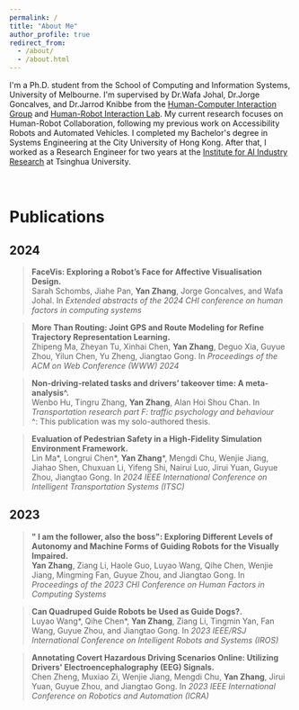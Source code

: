 ```yaml
---
permalink: /
title: "About Me"
author_profile: true
redirect_from: 
  - /about/
  - /about.html
---
```


I'm a Ph.D. student from the School of Computing and Information Systems, University of Melbourne. I'm supervised by Dr.Wafa Johal, Dr.Jorge Goncalves, and Dr.Jarrod Knibbe from the [Human-Computer Interaction Group](https://cis.unimelb.edu.au/hci) and [Human-Robot Interaction Lab](https://chri-lab.github.io/). My current research focuses on Human-Robot Collaboration, following my previous work on Accessibility Robots and Automated Vehicles.
I completed my Bachelor's degree in Systems Engineering at the City University of Hong Kong. After that, I worked as a Research Engineer for two years at the [Institute for AI Industry Research](https://air.tsinghua.edu.cn/en/) at Tsinghua University.  
<br/><br/>

Publications
======

2024
------
>**FaceVis: Exploring a Robot’s Face for Affective Visualisation Design.**<br>
>Sarah Schombs, Jiahe Pan, **Yan Zhang**, Jorge Goncalves, and Wafa Johal. In _Extended abstracts of the 2024 CHI conference on human factors in computing systems_

>**More Than Routing: Joint GPS and Route Modeling for Refine Trajectory Representation Learning.**<br>
>Zhipeng Ma, Zheyan Tu, Xinhai Chen, **Yan Zhang**, Deguo Xia, Guyue Zhou, Yilun Chen, Yu Zheng, Jiangtao Gong. In _Proceedings of the ACM on Web Conference (WWW) 2024_

>**Non-driving-related tasks and drivers’ takeover time: A meta-analysis^.**<br>
>Wenbo Hu, Tingru Zhang, **Yan Zhang**, Alan Hoi Shou Chan. In _Transportation research part F: traffic psychology and behaviour_<br>
>^: This publication was my solo-authored thesis.

>**Evaluation of Pedestrian Safety in a High-Fidelity Simulation Environment Framework.**<br>
>Lin Ma*, Longrui Chen*, **Yan Zhang***, Mengdi Chu, Wenjie Jiang, Jiahao Shen, Chuxuan Li, Yifeng Shi, Nairui Luo, Jirui Yuan, Guyue Zhou, Jiangtao Gong. In _2024 IEEE International Conference on Intelligent Transportation Systems (ITSC)_


2023
------
>**" I am the follower, also the boss": Exploring Different Levels of Autonomy and Machine Forms of Guiding Robots for the Visually Impaired.**<br>
>**Yan Zhang**, Ziang Li, Haole Guo, Luyao Wang, Qihe Chen, Wenjie Jiang, Mingming Fan, Guyue Zhou, and Jiangtao Gong. In _Proceedings of the 2023 CHI Conference on Human Factors in Computing Systems_  

>**Can Quadruped Guide Robots be Used as Guide Dogs?.**<br>
>Luyao Wang*, Qihe Chen*, **Yan Zhang**, Ziang Li, Tingmin Yan, Fan Wang, Guyue Zhou, and Jiangtao Gong. In _2023 IEEE/RSJ International Conference on Intelligent Robots and Systems (IROS)_  

>**Annotating Covert Hazardous Driving Scenarios Online: Utilizing Drivers' Electroencephalography (EEG) Signals.**<br>
>Chen Zheng, Muxiao Zi, Wenjie Jiang, Mengdi Chu, **Yan Zhang**, Jirui Yuan, Guyue Zhou, and Jiangtao Gong. In _2023 IEEE International Conference on Robotics and Automation (ICRA)_



